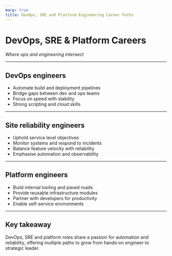 ```yaml
---
marp: true
title: DevOps, SRE and Platform Engineering Career Paths
---
```


# DevOps, SRE & Platform Careers
*Where ops and engineering intersect*

---

## DevOps engineers
- Automate build and deployment pipelines
- Bridge gaps between dev and ops teams
- Focus on speed with stability
- Strong scripting and cloud skills

---

## Site reliability engineers
- Uphold service level objectives
- Monitor systems and respond to incidents
- Balance feature velocity with reliability
- Emphasise automation and observability

---

## Platform engineers
- Build internal tooling and paved roads
- Provide reusable infrastructure modules
- Partner with developers for productivity
- Enable self-service environments

---

## Key takeaway
DevOps, SRE and platform roles share a passion for automation and reliability, offering multiple paths to grow from hands‑on engineer to strategic leader.
